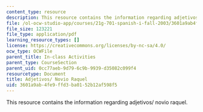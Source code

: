```yaml
---
content_type: resource
description: This resource contains the information regarding adjetivos/ novio raquel.
file: /ol-ocw-studio-app/courses/21g-701-spanish-i-fall-2003/3601a9ab4fe9ffd3ba0152b12af598f5_MIT21G_701F03_10adjet.pdf
file_size: 123221
file_type: application/pdf
learning_resource_types: []
license: https://creativecommons.org/licenses/by-nc-sa/4.0/
ocw_type: OCWFile
parent_title: In-class Activities
parent_type: CourseSection
parent_uid: 0cc77aeb-9d79-6c9b-9939-d35082c099f4
resourcetype: Document
title: Adjetivos/ Novio Raquel
uid: 3601a9ab-4fe9-ffd3-ba01-52b12af598f5
---
```

This resource contains the information regarding adjetivos/ novio raquel.